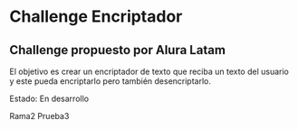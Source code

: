 <h1>Challenge Encriptador</h1>
<h2>Challenge propuesto por Alura Latam</h2>
  <p>El objetivo es crear un encriptador de texto que reciba un texto del usuario y este pueda encriptarlo pero también desencriptarlo.</p>
  <p>Estado: En desarrollo</p>
  <p>Rama2 Prueba3</p>

